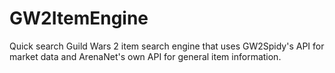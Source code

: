 # GW2ItemEngine

Quick search Guild Wars 2 item search engine that uses GW2Spidy's API for market data and ArenaNet's own API for general item information.
